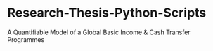 # Research-Thesis-Python-Scripts
A Quantifiable Model of a Global Basic Income &amp;  Cash Transfer Programmes
